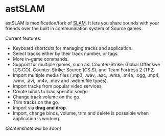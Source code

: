 # astSLAM

astSLAM is modification/fork of [SLAM](http://slam.flankers.net/). It lets you share sounds with your friends over the built in communication system of Source games.

Current features:
- Keyboard shortcuts for managing tracks and application.
- Select tracks either by their track number, or tags.
- More in-game commands.
- Support for multiple games, such as: Counter-Strike: Global Offensive (CS:GO), Counter-Strike: Source (CS:S), and Team Fortress 2 (TF2)
- Import multiple media files (.mp3, .wav, .aac, .wma, .m4a, .ogg, .mp4, .wmv, .avi, .m4v, .mov and .webm file types).
- Import tracks from popular video services.
- Create binds to load specific songs.
- Change track volume on the go. 
- Trim tracks on the go.
- Import via **drag and drop**.
- Import, change binds, volume, trim and delete is posssible when application is working.



*(Screenshots will be soon)*
